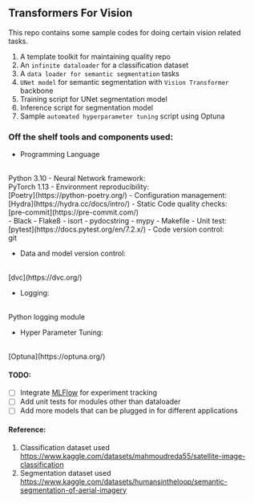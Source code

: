 ## Transformers For Vision

This repo contains some sample codes for doing certain vision related tasks.

1. A template toolkit for maintaining quality repo
2. An `infinite dataloader` for a classification dataset
3. A `data loader for semantic segmentation` tasks
4. `UNet model` for semantic segmentation with `Vision Transformer` backbone
5. Training script for UNet segmentation model
6. Inference script for segmentation model
7. Sample `automated hyperparameter tuning` script using Optuna


### Off the shelf tools and components used:

- Programming Language
<br />
Python 3.10
- Neural Network framework:
<br />
PyTorch 1.13
- Environment reproducibility:
<br />
[Poetry](https://python-poetry.org/)
- Configuration management:
<br />
  [Hydra](https://hydra.cc/docs/intro/)
- Static Code quality checks:
<br />
[pre-commit](https://pre-commit.com/)
<br />
   - Black
   - Flake8
   - isort
   - pydocstring
   - mypy
   - Makefile
- Unit test:
<br />
[pytest](https://docs.pytest.org/en/7.2.x/)
- Code version control:
<br />
git

- Data and model version control:
<br />
[dvc](https://dvc.org/)

- Logging:
<br />
Python logging module

- Hyper Parameter Tuning:
<br />
[Optuna](https://optuna.org/)


#### TODO:
- [ ] Integrate [MLFlow](https://mlflow.org/) for experiment tracking
- [ ] Add unit tests for modules other than dataloader
- [ ] Add more models that can be plugged in for different applications

#### Reference:
1. Classification dataset used
https://www.kaggle.com/datasets/mahmoudreda55/satellite-image-classification
2. Segmentation dataset used
https://www.kaggle.com/datasets/humansintheloop/semantic-segmentation-of-aerial-imagery
